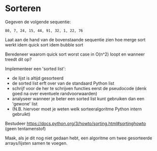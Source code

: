 # Sorteren
Gegeven de volgende sequentie:

    80, 7, 24, 15, 44, 91, 32, 1, 22, 76

Laat aan de hand van de bovenstaande sequentie zien hoe merge sort werkt
idem quick sort
idem bubble sort

Beredeneer waarom quick sort worst case in O(n^2) loopt en wanneer treedt dit op?

Implementeer een 'sorted list':
- de lijst is altijd gesorteerd
- de sorted list erft over van de standaard Python list
- schrijf voor de her te schrijven functies eerst de pseudocode (denk goed na over eventuele randvoorwaarden)
- analyseer wanneer je beter een sorted list kunt gebruiken dan een 'gewone' list
- (N.B. hiervoer moet je weten welk sorteeralgoritme Python intern gebruikt)

Bestudeer https://docs.python.org/3/howto/sorting.html#sortinghowto (geen tentamenstof)

Maak, als je dit nog niet gedaan hebt, een algoritme om twee gesorteerde arrays/lijsten samen te voegen.
